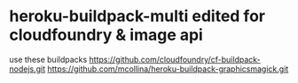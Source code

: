 # heroku-buildpack-multi edited for cloudfoundry & image api


use these buildpacks
    https://github.com/cloudfoundry/cf-buildpack-nodejs.git
     https://github.com/mcollina/heroku-buildpack-graphicsmagick.git

